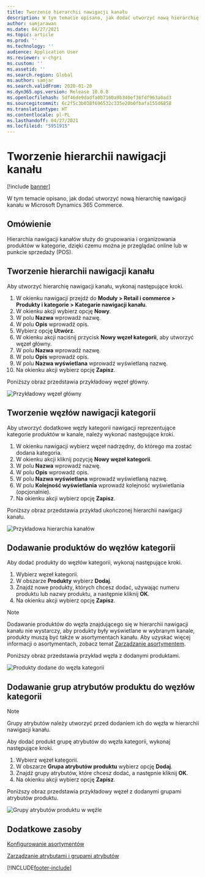 ```yaml
---
title: Tworzenie hierarchii nawigacji kanału
description: W tym temacie opisano, jak dodać utworzyć nową hierarchię nawigacji kanału w Microsoft Dynamics 365 Commerce.
author: samjarawan
ms.date: 04/27/2021
ms.topic: article
ms.prod: ''
ms.technology: ''
audience: Application User
ms.reviewer: v-chgri
ms.custom: ''
ms.assetid: ''
ms.search.region: Global
ms.author: samjar
ms.search.validFrom: 2020-01-20
ms.dyn365.ops.version: Release 10.0.8
ms.openlocfilehash: 5df46de9dadfa0b7160a9b340ef36fdf963a0ad3
ms.sourcegitcommit: 6c2f5c3b038f696532c335e20b0fbafa155d6858
ms.translationtype: HT
ms.contentlocale: pl-PL
ms.lasthandoff: 04/27/2021
ms.locfileid: "5951915"
---
```

# <a name="create-a-channel-navigation-hierarchy"></a>Tworzenie hierarchii nawigacji kanału


[!include [banner](includes/banner.md)]

W tym temacie opisano, jak dodać utworzyć nową hierarchię nawigacji kanału w Microsoft Dynamics 365 Commerce.

## <a name="overview"></a>Omówienie

Hierarchia nawigacji kanałów służy do grupowania i organizowania produktów w kategorie, dzięki czemu można je przeglądać online lub w punkcie sprzedaży (POS).

## <a name="create-a-channel-navigation-hierarchy"></a>Tworzenie hierarchii nawigacji kanału

Aby utworzyć hierarchię nawigacji kanału, wykonaj następujące kroki.

1. W okienku nawigacji przejdź do **Moduły \> Retail i commerce \> Produkty i kategorie \> Kategarie nawigacji kanału**.
1. W okienku akcji wybierz opcję **Nowy**.
1. W polu **Nazwa** wprowadź nazwę.
1. W polu **Opis** wprowadź opis.
1. Wybierz opcję **Utwórz**.
1. W okienku akcji naciśnij przycisk **Nowy węzeł kategorii**, aby utworzyć węzeł główny.
1. W polu **Nazwa** wprowadź nazwę.
1. W polu **Opis** wprowadź opis.
1. W polu **Nazwa wyświetlana** wprowadź wyświetlaną nazwę.
1. Na okienku akcji wybierz opcję **Zapisz**.

Poniższy obraz przedstawia przykładowy węzeł główny.

![Przykładowy węzeł główny](media/create-channel-hierarchy-1.png)

## <a name="create-navigation-category-nodes"></a>Tworzenie węzłów nawigacji kategorii

Aby utworzyć dodatkowe węzły kategorii nawigacji reprezentujące kategorie produktów w kanale, należy wykonać następujące kroki.

1. W okienku nawigacji wybierz węzeł nadrzędny, do którego ma zostać dodana kategoria.
1. W okienku akcji kliknij pozycję **Nowy węzeł kategorii**.
1. W polu **Nazwa** wprowadź nazwę.
1. W polu **Opis** wprowadź opis.
1. W polu **Nazwa wyświetlana** wprowadź wyświetlaną nazwę.
1. W polu **Kolejność wyświetlania** wprowadź kolejność wyświetlania (opcjonalnie).
1. Na okienku akcji wybierz opcję **Zapisz**.

Poniższy obraz przedstawia przykład ukończonej hierarchii nawigacji kanału.

![Przykładowa hierarchia kanałów](media/create-channel-hierarchy-2.png)

## <a name="add-products-to-category-nodes"></a>Dodawanie produktów do węzłów kategorii

Aby dodać produkty do węzłów kategorii, wykonaj następujące kroki.

1. Wybierz węzeł kategorii.
1. W obszarze **Produkty** wybierz **Dodaj**.
1. Znajdź nowe produkty, których chcesz dodać, używając numeru produktu lub nazwy produktu, a następnie kliknij **OK**.
1. Na okienku akcji wybierz opcję **Zapisz**.

> [!NOTE]
> Dodawanie produktów do węzła znajdującego się w hierarchii nawigacji kanału nie wystarczy, aby produkty były wyświetlane w wybranym kanale, produkty muszą być także w asortymentach kanału. Aby uzyskać więcej informacji o asortymentach, zobacz temat [Zarządzanie asortymentem](assortments.md).

Poniższy obraz przedstawia przykład węzła z dodanymi produktami.

![Produkty dodane do węzła kategorii](media/create-channel-hierarchy-3.png)

## <a name="add-product-attribute-groups-to-category-nodes"></a>Dodawanie grup atrybutów produktu do węzłów kategorii

> [!NOTE]
> Grupy atrybutów należy utworzyć przed dodaniem ich do węzła w hierarchii nawigacji kanału.

Aby dodać produkt grupę atrybutów do węzła kategorii, wykonaj następujące kroki.

1. Wybierz węzeł kategorii.
1. W obszarze **Grupa atrybutów produktu** wybierz opcję **Dodaj**.
1. Znajdź grupy atrybutów, które chcesz dodać, a następnie kliknij **OK**.
1. Na okienku akcji wybierz opcję **Zapisz**.

Poniższy obraz przedstawia przykładowy węzeł z dodanymi grupami atrybutów produktu.

![Grupy atrybutów produktu w węźle](media/create-channel-hierarchy-4.png)

## <a name="additional-resources"></a>Dodatkowe zasoby

[Konfigurowanie asortymentów](set-up-assortments.md)

[Zarządzanie atrybutami i grupami atrybutów](attribute-attributegroups-lifecycle.md)


[!INCLUDE[footer-include](../includes/footer-banner.md)]
